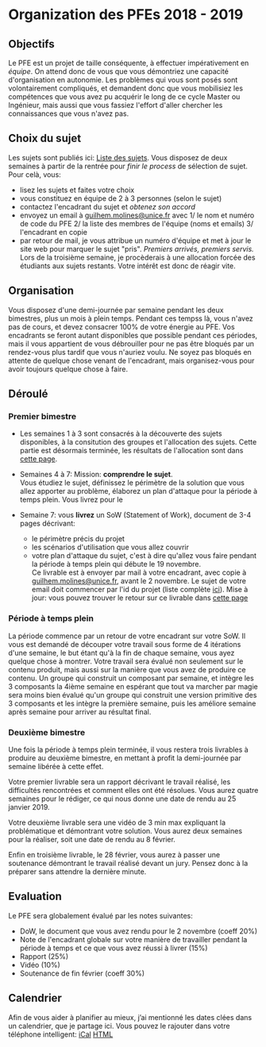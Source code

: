 # Organization des PFEs 2018 - 2019


## Objectifs

Le PFE est un projet de taille conséquente, à effectuer impérativement en *équipe*. On attend donc de vous que vous démontriez une capacité d'organisation en autonomie. Les problèmes qui vous sont posés sont volontairement compliqués, et demandent donc que vous mobilisiez les compétences que vous avez pu acquérir le long de ce cycle Master ou Ingénieur, mais aussi que vous fassiez l'effort d'aller chercher les connaissances que vous n'avez pas.

## Choix du sujet
Les sujets sont publiés ici: [Liste des sujets](http://gmolines.github.io/pfe/). Vous disposez de deux semaines à partir de la rentrée pour _finir le process_ de sélection de sujet. Pour celà, vous:

- lisez les sujets et faites votre choix
- vous constituez en équipe de 2 à 3 personnes (selon le sujet)
- contactez l'encadrant du sujet et *obtenez son accord*
- envoyez un email à <guilhem.molines@unice.fr> avec 1/ le nom et numéro de code du PFE 2/ la liste des membres de l'équipe (noms et emails) 3/ l'encadrant en copie
- par retour de mail, je vous attribue un numéro d'équipe et met à jour le site web pour marquer le sujet "pris".
*Premiers arrivés, premiers servis.* Lors de la troisième semaine, je procèderais à une allocation forcée des étudiants aux sujets restants. Votre intérêt est donc de réagir vite.
  
## Organisation

Vous disposez d'une demi-journée par semaine pendant les deux bimestres, plus un mois à plein temps. Pendant ces tempss là, vous n'avez pas de cours, et devez consacrer 100% de votre énergie au PFE. Vos encadrants se feront autant disponibles que possible pendant ces périodes, mais il vous appartient de vous débrouiller pour ne pas être bloqués par un rendez-vous plus tardif que vous n'auriez voulu. Ne soyez pas bloqués en attente de quelque chose venant de l'encadrant, mais organisez-vous pour avoir toujours quelque chose à faire.

## Déroulé

### Premier bimestre
- Les semaines 1 à 3 sont consacrés à la découverte des sujets disponibles, à la consitution des groupes et l'allocation des sujets.
Cette partie est désormais terminée, les résultats de l'allocation sont dans  [cette page](http://gmolines.github.io/pfe/).

- Semaines 4 à 7: Mission: **comprendre le sujet**.  
Vous étudiez le sujet, définissez le périmètre de la solution que vous allez apporter au problème, élaborez un plan d'attaque pour la période à temps plein.
Vous livrez pour le 
- Semaine 7: vous **livrez** un SoW (Statement of Work), document de 3-4 pages décrivant:
  - le périmètre précis du projet
  - les scénarios d'utilisation que vous allez couvrir
  - votre plan d'attaque du sujet, c'est à dire qu'allez vous faire pendant la période à temps plein qui débute le 19 novembre.  
Ce livrable est à envoyer par mail à votre encadrant, avec copie à <guilhem.molines@unice.fr>, avant le 2 novembre. Le sujet de votre email doit commencer par l'id du projet (liste complète [ici](http://gmolines.github.io/pfe/pids/)).
Mise à jour: vous pouvez trouver le retour sur ce livrable dans [cette page](https://github.com/gmolines/pfe/blob/master/deliverables.md)

### Période à temps plein
La période commence par un retour de votre encadrant sur votre SoW. Il vous est demandé de découper votre travail sous forme de 4 itérations d'une semaine, le but étant qu'à la fin de chaque semaine, vous ayez quelque chose à montrer. Votre travail sera évalué non seulement sur le contenu produit, mais aussi sur la manière que vous avez de produire ce contenu.
Un groupe qui construit un composant par semaine, et intègre les 3 composants la 4ième semaine en espérant que tout va marcher par magie sera moins bien évalué qu'un groupe qui construit une version primitive des 3 composants et les intègre la première semaine, puis les améliore semaine après semaine pour arriver au résultat final.

### Deuxième bimestre

Une fois la période à temps plein terminée, il vous restera trois livrables à produire au deuxième bimestre, en mettant à profit la demi-journée par semaine libérée à cette effet.

Votre premier livrable sera un rapport décrivant le travail réalisé, les difficultés rencontrées et comment elles ont été résolues. Vous aurez quatre semaines pour le rédiger, ce qui nous donne une date de rendu au 25 janvier 2019.

Votre deuxième livrable sera une vidéo de 3 min max expliquant la problématique et démontrant votre solution. Vous aurez deux semaines pour la réaliser, soit une date de rendu au 8 février.

Enfin en troisième livrable, le 28 février, vous aurez à passer une soutenance démontrant le travail réalisé devant un jury. Pensez donc à la préparer sans attendre la dernière minute.


## Evaluation

Le PFE sera globalement évalué par les notes suivantes:

- DoW, le document que vous avez rendu pour le 2 novembre (coeff 20%)
- Note de l'encadrant globale sur votre manière de travailler pendant la période à temps et ce que vous avez réussi à livrer (15%)
- Rapport (25%)
- Vidéo (10%)
- Soutenance de fin février (coeff 30%)

## Calendrier
Afin de vous aider à planifier au mieux, j’ai mentionné les dates clées dans un calendrier, que je partage ici. Vous pouvez le rajouter dans votre téléphone intelligent:
[iCal](https://calendar.google.com/calendar/ical/rjjgdbpifpj2k6d2k0lvuhem0g%40group.calendar.google.com/public/basic.ics)
[HTML](https://calendar.google.com/calendar/embed?src=rjjgdbpifpj2k6d2k0lvuhem0g%40group.calendar.google.com&ctz=Europe%2FParis)
